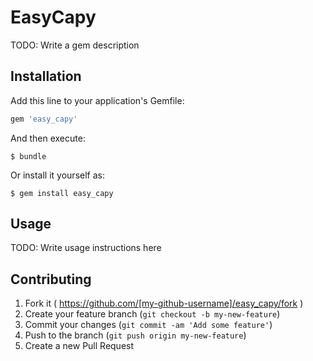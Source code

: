 # EasyCapy

TODO: Write a gem description

## Installation

Add this line to your application's Gemfile:

```ruby
gem 'easy_capy'
```

And then execute:

    $ bundle

Or install it yourself as:

    $ gem install easy_capy

## Usage

TODO: Write usage instructions here

## Contributing

1. Fork it ( https://github.com/[my-github-username]/easy_capy/fork )
2. Create your feature branch (`git checkout -b my-new-feature`)
3. Commit your changes (`git commit -am 'Add some feature'`)
4. Push to the branch (`git push origin my-new-feature`)
5. Create a new Pull Request
